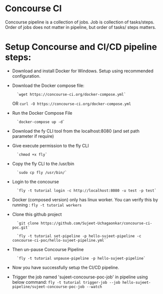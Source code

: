 # Concourse CI
  Concourse pipeline is a collection of jobs. Job is collection of tasks/steps.
  Order of jobs does not matter in pipeline, but order of tasks/ steps matters.

# Setup Concourse and CI/CD pipeline steps:

- Download and install Docker for Windows. Setup using recommended configuration.

- Download the Docker compose file:

        `wget https://concourse-ci.org/docker-compose.yml`
	OR  `curl -O https://concourse-ci.org/docker-compose.yml`
	
- Run the Docker Compose File

        `docker-compose up -d`

- Download the fy CLI tool from the localhost:8080 (and set path parameter if require)

- Give execute permission to the fly CLI

        `chmod +x fly`
- Copy the fly CLI to the /usr/bin

        `sudo cp fly /usr/bin/`
- Login to the concourse

        `fly -t tutorial login -c http://localhost:8080 -u test -p test`

- Docker (composed version) only has linux worker. You can verify this by running :
		`fly -t tutorial workers`
		
- Clone this github project

        `git clone https://github.com/Sujeet-Uchagaonkar/concourse-ci-poc.git`

        `fly -t tutorial set-pipeline -p hello-sujeet-pipeline -c concourse-ci-poc/hello-sujeet-pipeline.yml`

- Then un-pause Concourse Pipeline

        `fly -t tutorial unpause-pipeline -p hello-sujeet-pipeline`

- Now you have successfully setup the CI/CD pipeline.

- Trigger the job named 'sujeet-concourse-poc-job' in pipeline using below command:
		`fly -t tutorial trigger-job --job hello-sujeet-pipeline/sujeet-concourse-poc-job --watch`




